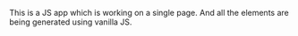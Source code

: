 This is a JS app which is working on a single page.
And all the elements are being generated using vanilla JS.
